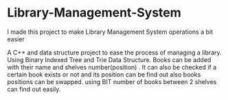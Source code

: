 # Library-Management-System

I made this project to make  Library Management System operations a bit easier

A C++ and data structure project to ease the process of managing a
library. Using Binary Indexed Tree and Trie Data Structure. Books
can be added with their name and shelves number(position) . It can
also be checked if a certain book exists or not and its position can be
find out also books positions can be swapped. using BIT number of
books between 2 shelves can find out easily.
